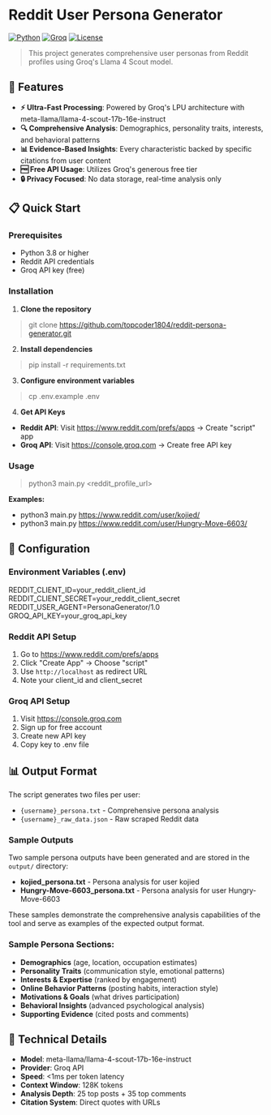 # Reddit User Persona Generator

[![Python](https://img.shields.io/badge/Python-3.8+-blue.svg)](https://python.org)
[![Groq](https://img.shields.io/badge/Powered%20by-Groq%20API-orange.svg)](https://groq.com)
[![License](https://img.shields.io/badge/License-MIT-green.svg)](LICENSE)

> This project generates comprehensive user personas from Reddit profiles using Groq's Llama 4 Scout model.

## 🚀 Features

- **⚡ Ultra-Fast Processing**: Powered by Groq's LPU architecture with meta-llama/llama-4-scout-17b-16e-instruct
- **🔍 Comprehensive Analysis**: Demographics, personality traits, interests, and behavioral patterns
- **📊 Evidence-Based Insights**: Every characteristic backed by specific citations from user content
- **🆓 Free API Usage**: Utilizes Groq's generous free tier
- **🔒 Privacy Focused**: No data storage, real-time analysis only

## 📋 Quick Start

### Prerequisites
- Python 3.8 or higher
- Reddit API credentials
- Groq API key (free)

### Installation

1. **Clone the repository**
> git clone https://github.com/topcoder1804/reddit-persona-generator.git

2. **Install dependencies**
> pip install -r requirements.txt

3. **Configure environment variables**
> cp .env.example .env

4. **Get API Keys**
- **Reddit API**: Visit https://www.reddit.com/prefs/apps → Create "script" app
- **Groq API**: Visit https://console.groq.com → Create free API key

### Usage
> python3 main.py <reddit_profile_url>

**Examples:**

- python3 main.py https://www.reddit.com/user/kojied/
- python3 main.py https://www.reddit.com/user/Hungry-Move-6603/

## 🔧 Configuration

### Environment Variables (.env)
REDDIT_CLIENT_ID=your_reddit_client_id <br />
REDDIT_CLIENT_SECRET=your_reddit_client_secret <br />
REDDIT_USER_AGENT=PersonaGenerator/1.0 <br />
GROQ_API_KEY=your_groq_api_key <br />

### Reddit API Setup
1. Go to https://www.reddit.com/prefs/apps
2. Click "Create App" → Choose "script"
3. Use `http://localhost` as redirect URL
4. Note your client_id and client_secret

### Groq API Setup
1. Visit https://console.groq.com
2. Sign up for free account
3. Create new API key
4. Copy key to .env file

## 📊 Output Format

The script generates two files per user:
- `{username}_persona.txt` - Comprehensive persona analysis
- `{username}_raw_data.json` - Raw scraped Reddit data

### Sample Outputs
Two sample persona outputs have been generated and are stored in the `output/` directory:
- **kojied_persona.txt** - Persona analysis for user kojied
- **Hungry-Move-6603_persona.txt** - Persona analysis for user Hungry-Move-6603

These samples demonstrate the comprehensive analysis capabilities of the tool and serve as examples of the expected output format.

### Sample Persona Sections:
- **Demographics** (age, location, occupation estimates)
- **Personality Traits** (communication style, emotional patterns)
- **Interests & Expertise** (ranked by engagement)
- **Online Behavior Patterns** (posting habits, interaction style)
- **Motivations & Goals** (what drives participation)
- **Behavioral Insights** (advanced psychological analysis)
- **Supporting Evidence** (cited posts and comments)

## 🤖 Technical Details

- **Model**: meta-llama/llama-4-scout-17b-16e-instruct
- **Provider**: Groq API
- **Speed**: <1ms per token latency
- **Context Window**: 128K tokens
- **Analysis Depth**: 25 top posts + 35 top comments
- **Citation System**: Direct quotes with URLs

